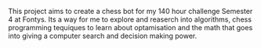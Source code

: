 This project aims to create a chess bot for my 140 hour challenge Semester 4 at Fontys. Its a way for me to explore and reaserch into algorithms, chess programming tequiques to learn about optamisation and the math that goes into giving a computer search and decision making power.